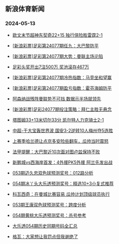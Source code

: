 ## 新浪体育新闻 
### 2024-05-13

+ [欧文末节超神东契奇22+15 独行侠险胜雷霆2-1](https://sports.sina.com.cn/basketball/nba/2024-05-12/doc-inauxiip6742351.shtml)

+ [[新浪彩票]足彩第24077期任九：大巴黎防平](https://sports.sina.com.cn/l/2024-05-12/doc-inauxprp3412641.shtml)

+ [[新浪彩票]足彩第24077期大势：曼联主场沦陷](https://sports.sina.com.cn/l/2024-05-12/doc-inauxprm6634020.shtml)

+ [足彩头奖开出7注500万 奖池滚存467万](https://sports.sina.com.cn/l/2024-05-12/doc-inauxprm6620537.shtml)

+ [[新浪彩票]足彩第24077期冷热指数：马竞坐和望赢](https://sports.sina.com.cn/l/2024-05-12/doc-inauxprp3398584.shtml)

+ [[新浪彩票]足彩第24077期盈亏指数：霍芬海姆防平](https://sports.sina.com.cn/l/2024-05-12/doc-inauxprm6637014.shtml)

+ [阿森纳战残阵曼联势不可挡 数据示半场就领先](https://sports.sina.com.cn/l/2024-05-12/doc-inauxprp3395144.shtml)

+ [[新浪彩票]足彩24077期投注策略：拜仁主胜无悬念](https://sports.sina.com.cn/l/2024-05-12/doc-inauxprm6636397.shtml)

+ [塔图姆33+13米切尔33分 凯尔特人力克骑士2-1](https://sports.sina.com.cn/basketball/nba/2024-05-12/doc-inauxtxi6521901.shtml)

+ [中超-于大宝轰世界波 国安3-2逆转10人梅州夺5连胜](https://sports.sina.com.cn/china/j/2024-05-12/doc-inauxprm6638588.shtml)

+ [上赛季哈兰德让点京多安险些翻车，瓜帅当时震怒](https://sports.sina.com.cn/g/2024-05-12/doc-inauwwtt6980804.shtml)

+ [法甲提醒：大巴黎近10次面对图卢兹保持不败](https://sports.sina.com.cn/l/2024-05-12/doc-inauxyff6404930.shtml)

+ [新鹏城vs西海岸首发：4外援PK5外援 阿兰先发出战](https://sports.sina.com.cn/china/j/2024-05-12/doc-inauyraz2855119.shtml)

+ [053期迈久忠双色球预测奖号：012路分析](https://sports.sina.com.cn/l/2024-05-12/doc-inauyepc6297121.shtml)

+ [054期冰丫头大乐透预测奖号：精选10+3小复式推荐](https://sports.sina.com.cn/l/2024-05-12/doc-inauyepc6300594.shtml)

+ [科瓦西奇：在曼城比赛容易 瓜帅计划顶级球员执行](https://sports.sina.com.cn/g/2024-05-12/doc-inauwwtt6981216.shtml)

+ [053期王康双色球预测奖号：跨度分析](https://sports.sina.com.cn/l/2024-05-12/doc-inauyepf3074189.shtml)

+ [054期黄桃大乐透预测奖号：杀号参考](https://sports.sina.com.cn/l/2024-05-12/doc-inauyepc6302055.shtml)

+ [大乐透054期历史同期号码全汇总](https://sports.sina.com.cn/l/2024-05-12/doc-inauyepf3084276.shtml)

+ [格瓦：大家想让我罚点但我谢绝了](https://sports.sina.com.cn/g/2024-05-12/doc-inauwwtt6980677.shtml)

